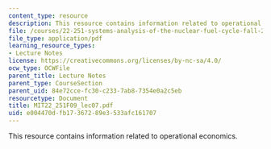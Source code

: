 ```yaml
---
content_type: resource
description: This resource contains information related to operational economics.
file: /courses/22-251-systems-analysis-of-the-nuclear-fuel-cycle-fall-2009/e004470dfb17367289e3533afc161707_MIT22_251F09_lec07.pdf
file_type: application/pdf
learning_resource_types:
- Lecture Notes
license: https://creativecommons.org/licenses/by-nc-sa/4.0/
ocw_type: OCWFile
parent_title: Lecture Notes
parent_type: CourseSection
parent_uid: 84e72cce-fc30-c233-7ab8-7354e0a2c5eb
resourcetype: Document
title: MIT22_251F09_lec07.pdf
uid: e004470d-fb17-3672-89e3-533afc161707
---
```

This resource contains information related to operational economics.